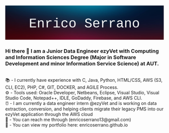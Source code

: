 ![Banner](https://raw.githubusercontent.com/enricoserrano/enricoserrano/master/profilebanner.png)

### Hi there 👋 I am a Junior Data Engineer ezyVet with Computing and Information Sciences Degree (Major in Software Development and minor Information Service Science) at AUT.
<br>
📚 - I currently have experience with C, Java, Python, HTML/CSS, AWS (S3, CLI, EC2), PHP, C#, GIT, DOCKER, and AGILE Process. 
<br>
⚙️ - Tools used: Oracle Developer, Netbeans, Eclipse, Visual Studio, Visual Studio Code, Notepad++, IDLE, GoDaddy, Firebase, and AWS CLI.
<br>
⏰ - I am currently a data engineer intern @ezyVet and is working on data extraction, conversion, and helping clients migrate their legacy PMS into our ezyVet application through the AWS cloud
<br>
📧 - You can reach me through (enricoserrano13@gmail.com)
<br>
💬 - You can view my portfolio here: enricoserrano.github.io
<!--
**enricoserrano/enricoserrano** is a ✨ _special_ ✨ repository because its `README.md` (this file) appears on your GitHub profile.

Here are some ideas to get you started:

- 🔭 I’m currently working on ...
- 🌱 I’m currently learning ...
- 👯 I’m looking to collaborate on ...
- 🤔 I’m looking for help with ...
- 💬 Ask me about ...
- 📫 How to reach me: ...
- 😄 Pronouns: ...
- ⚡ Fun fact: ...
-->

